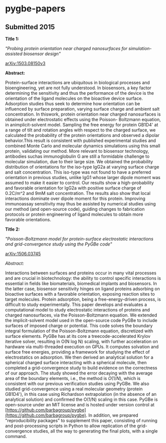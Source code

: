 # pygbe-papers

## Submitted 2015

**Title 1:**

*"Probing protein orientation near charged nanosurfaces for  simulation-assisted biosensor design"*

[arXiv:1503.08150v3](http://arxiv.org/abs/1503.08150v3)

**Abstract:**

Protein-surface interactions are ubiquitous in biological processes and bioengineering, 
yet are not fully understood. In biosensors, a key factor determining the sensitivity and 
thus the performance of the device is the orientation of the ligand molecules on the bioactive 
device surface. Adsorption studies thus seek to determine how orientation can be influenced by 
surface preparation, varying surface charge and ambient salt concentration. In thiswork, protein 
orientation near charged nanosurfaces is obtained under electrostatic effects using the Poisson-
Boltzmann equation, in animplicit-solvent model. Sampling the free energy for protein GB1D4' at 
a range of tilt and rotation angles with respect to the charged surface, we calculated the 
probability of the protein orientations and observed a dipolar behavior.This result is consistent 
with published experimental studies and combined Monte Carlo and molecular dynamics simulations 
using this small protein, validating our method. More relevant to biosensor technology, antibodies 
suchas immunoglobulin G are still a formidable challenge to molecular simulation, due to their 
large size. We obtained the probability distribution of orientations for the iso-type IgG2a at 
varying surface charge and salt concentration. This iso-type was not found to have a preferred 
orientation in previous studies, unlike IgG1 whose larger dipole moment was assumed to make it 
easier to control. Our results show a high-probability and favorable orientation for IgG2a with 
positive surface charge of 0.2C/m^2 and 9mM salt concentration. The results also show that local 
interactions dominate over dipole moment for this protein. Improving immunoassay sensitivity may 
thus be assisted by numerical studies using our method (and open-source code), guiding changes to 
fabrication protocols or protein engineering of ligand molecules to obtain more favorable orientations.

**Title 2:**

*"Poisson-Boltzmann model for protein-surface electrostatic interactions and grid-convergence study using the PyGBe code"*

[arXiv:1506.03745](http://arxiv.org/abs/1506.03745v1)

*Abstract:*

Interactions between surfaces and proteins occur in many vital processes and are crucial in biotechnology: the ability to control specific interactions is essential in fields like biomaterials, biomedical implants and biosensors. In the latter case, biosensor sensitivity hinges on ligand proteins adsorbing on bioactive surfaces with a favorable orientation, exposing reaction sites to target molecules.
Protein adsorption, being a free-energy-driven process, is difficult to study experimentally. This paper develops and evaluates a computational model to study electrostatic interactions of proteins and charged nanosurfaces, via the Poisson-Boltzmann equation.
We extended the implicit-solvent model used in the open-source code PyGBe to include surfaces of imposed charge or potential. This code solves the boundary integral formulation of the Poisson-Boltzmann equation, discretized with surface elements. PyGBe has at its core a treecode-accelerated Krylov iterative solver, resulting in O(N log N) scaling, with further acceleration on hardware via multi-threaded execution on GPUs. It computes solvation and surface free energies, providing a framework for studying the effect of electrostatics on adsorption.
We then derived an analytical solution for a spherical charged surface interacting with a spherical molecule, then completed a grid-convergence study to build evidence on the correctness of our approach. The study showed the error decaying with the average area of the boundary elements, i.e., the method is $O(1/N)$, which is consistent with our previous verification studies using PyGBe.
We also studied grid-convergence using a real molecular geometry (protein GB1D4'), in this case using Richardson extrapolation (in the absence of an analytical solution) and confirmed the O(1/N) scaling in this case.
PyGBe is open-source under an MIT license and is hosted under version control at [https://github.com/barbagroup/pygbe](https://github.com/barbagroup/pygbe). In addition, we prepared "reproducibility packages"  to supplement this paper, consisting of running and post-processing scripts in Python to allow replication of the grid-convergence studies, all the way to generating the final plots, with a single command.
